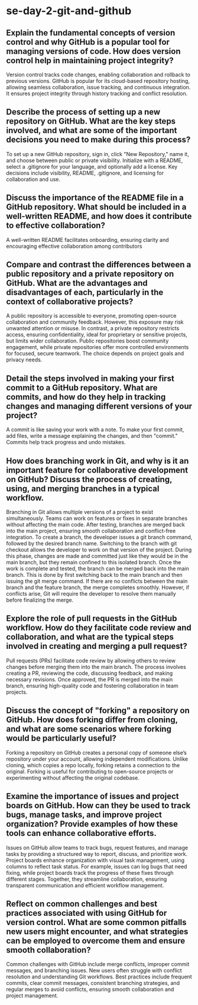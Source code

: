 # se-day-2-git-and-github
## Explain the fundamental concepts of version control and why GitHub is a popular tool for managing versions of code. How does version control help in maintaining project integrity?
Version control tracks code changes, enabling collaboration and rollback to previous versions. GitHub is popular for its cloud-based repository hosting, allowing seamless collaboration, issue tracking, and continuous integration. It ensures project integrity through history tracking and conflict resolution.
## Describe the process of setting up a new repository on GitHub. What are the key steps involved, and what are some of the important decisions you need to make during this process?
To set up a new GitHub repository, sign in, click "New Repository," name it, and choose between public or private visibility. Initialize with a README, select a .gitignore for your language, and optionally add a license. Key decisions include visibility, README, .gitignore, and licensing for collaboration and use.
## Discuss the importance of the README file in a GitHub repository. What should be included in a well-written README, and how does it contribute to effective collaboration?
A well-written README facilitates onboarding, ensuring clarity and encouraging effective collaboration among contributors
## Compare and contrast the differences between a public repository and a private repository on GitHub. What are the advantages and disadvantages of each, particularly in the context of collaborative projects?
A public repository is accessible to everyone, promoting open-source collaboration and community feedback. However, this exposure may risk unwanted attention or misuse. In contrast, a private repository restricts access, ensuring confidentiality, ideal for proprietary or sensitive projects, but limits wider collaboration. Public repositories boost community engagement, while private repositories offer more controlled environments for focused, secure teamwork. The choice depends on project goals and privacy needs.
## Detail the steps involved in making your first commit to a GitHub repository. What are commits, and how do they help in tracking changes and managing different versions of your project?
A commit is like saving your work with a note. To make your first commit, add files, write a message explaining the changes, and then "commit." Commits help track progress and undo mistakes.
## How does branching work in Git, and why is it an important feature for collaborative development on GitHub? Discuss the process of creating, using, and merging branches in a typical workflow.
Branching in Git allows multiple versions of a project to exist simultaneously. Teams can work on features or fixes in separate branches without affecting the main code. After testing, branches are merged back into the main project, ensuring smooth collaboration and conflict-free integration.
To create a branch, the developer issues a git branch command, followed by the desired branch name. Switching to the branch with git checkout allows the developer to work on that version of the project. During this phase, changes are made and committed just like they would be in the main branch, but they remain confined to this isolated branch.
Once the work is complete and tested, the branch can be merged back into the main branch. This is done by first switching back to the main branch and then issuing the git merge command. If there are no conflicts between the main branch and the feature branch, the merge completes smoothly. However, if conflicts arise, Git will require the developer to resolve them manually before finalizing the merge.
## Explore the role of pull requests in the GitHub workflow. How do they facilitate code review and collaboration, and what are the typical steps involved in creating and merging a pull request?
Pull requests (PRs) facilitate code review by allowing others to review changes before merging them into the main branch. The process involves creating a PR, reviewing the code, discussing feedback, and making necessary revisions. Once approved, the PR is merged into the main branch, ensuring high-quality code and fostering collaboration in team projects.
## Discuss the concept of "forking" a repository on GitHub. How does forking differ from cloning, and what are some scenarios where forking would be particularly useful?
Forking a repository on GitHub creates a personal copy of someone else’s repository under your account, allowing independent modifications. Unlike cloning, which copies a repo locally, forking retains a connection to the original. Forking is useful for contributing to open-source projects or experimenting without affecting the original codebase.
## Examine the importance of issues and project boards on GitHub. How can they be used to track bugs, manage tasks, and improve project organization? Provide examples of how these tools can enhance collaborative efforts.
Issues on GitHub allow teams to track bugs, request features, and manage tasks by providing a structured way to report, discuss, and prioritize work. Project boards enhance organization with visual task management, using columns to reflect task status. For example, issues can log bugs that need fixing, while project boards track the progress of these fixes through different stages. Together, they streamline collaboration, ensuring transparent communication and efficient workflow management.
## Reflect on common challenges and best practices associated with using GitHub for version control. What are some common pitfalls new users might encounter, and what strategies can be employed to overcome them and ensure smooth collaboration?
Common challenges with GitHub include merge conflicts, improper commit messages, and branching issues. New users often struggle with conflict resolution and understanding Git workflows. Best practices include frequent commits, clear commit messages, consistent branching strategies, and regular merges to avoid conflicts, ensuring smooth collaboration and project management.
